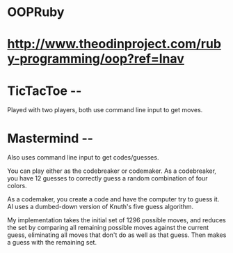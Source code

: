 # OOPRuby
# http://www.theodinproject.com/ruby-programming/oop?ref=lnav

# TicTacToe -- 
Played with two players, both use command line input to get moves.

# Mastermind -- 
Also uses command line input to get codes/guesses.

You can play either as the codebreaker or codemaker. As a codebreaker, you have 12 guesses to correctly guess a random combination of four colors.

As a codemaker, you create a code and have the computer try to guess it. AI uses a dumbed-down version of Knuth's five guess algorithm.

My implementation takes the initial set of 1296 possible moves, and reduces the set by comparing all remaining possible moves against the current guess, eliminating all moves that don't do as well as that guess. Then makes a guess with the remaining set.
